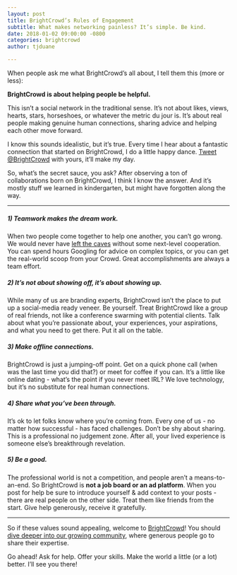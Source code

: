 ```yaml
---
layout: post
title: BrightCrowd’s Rules of Engagement
subtitle: What makes networking painless? It’s simple. Be kind.
date: 2018-01-02 09:00:00 -0800
categories: brightcrowd
author: tjduane

---
```


When people ask me what BrightCrowd’s all about, I tell them this (more or less):

**BrightCrowd is about helping people be helpful.**

This isn’t a social network in the traditional sense. It’s not about likes, views, hearts, stars, horseshoes, or whatever the metric du jour is.  It’s about real people making genuine human connections, sharing advice and helping each other move forward.

I know this sounds idealistic, but it’s true. Every time I hear about a fantastic connection that started on BrightCrowd, I do a little happy dance. [Tweet @BrightCrowd][twitter] with yours, it’ll make my day.

So, what’s the secret sauce, you ask?  After observing a ton of collaborations born on BrightCrowd, I think I know the answer. And it’s mostly stuff we learned in kindergarten, but might have forgotten along the way.

<hr>

##### 1) Teamwork makes the dream work.
When two people come together to help one another, you can’t go wrong. We would never have [left the caves][blog1] without some next-level cooperation. You can spend hours Googling for advice on complex topics, or you can get the real-world scoop from your Crowd. Great accomplishments are always a team effort.

##### 2) It’s not about showing off, it’s about showing up.
While many of us are branding experts, BrightCrowd isn’t the place to put up a social-media ready veneer.  Be yourself. Treat BrightCrowd like a group of real friends, not like a conference swarming with potential clients.  Talk about what you’re passionate about, your experiences, your aspirations, and what you need to get there. Put it all on the table.

##### 3) Make offline connections.
BrightCrowd is just a jumping-off point. Get on a quick phone call (when was the last time you did that?) or meet for coffee if you can. It’s a little like online dating - what’s the point if you never meet IRL?  We love technology, but it’s no substitute for real human connections.

##### 4) Share what you’ve been through.
It’s ok to let folks know where you’re coming from. Every one of us - no matter how successful - has faced challenges.  Don’t be shy about sharing. This is a professional no judgement zone. After all, your lived experience is someone else’s breakthrough revelation.

##### 5) Be a good.
The professional world is not a competition, and people aren’t a means-to-an-end. So BrightCrowd is **not a job board or an ad platform**. When you post for help be sure to introduce yourself & add context to your posts - there are real people on the other side. Treat them like friends from the start. Give help generously, receive it gratefully.

<hr>


So if these values sound appealing, welcome to [BrightCrowd][brightcrowd]! You should [dive deeper into our growing community][brightcrowd], where generous people go to share their expertise.

Go ahead! Ask for help. Offer your skills.  Make the world a little (or a lot) better. I’ll see you there!



[twitter]: https://twitter.com/BrightCrowd
[brightcrowd]: https://brightcrowd.com
[blog1]: https://blog.brightcrowd.us/networking-like-cavemen/
